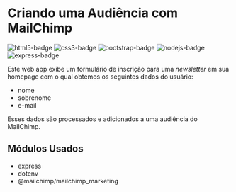 # Criando uma Audiência com MailChimp

<img alt="html5-badge" src="">
<img alt="css3-badge" src="">
<img alt="bootstrap-badge" src="">
<img alt="nodejs-badge" src="">
<img alt="express-badge" src="">

Este web app exibe um formulário de inscrição para uma _newsletter_ em sua homepage com o qual obtemos os seguintes dados do usuário:

- nome
- sobrenome
- e-mail

Esses dados são processados e adicionados a uma audiência do MailChimp.

## Módulos Usados

- express
- dotenv
- @mailchimp/mailchimp_marketing
